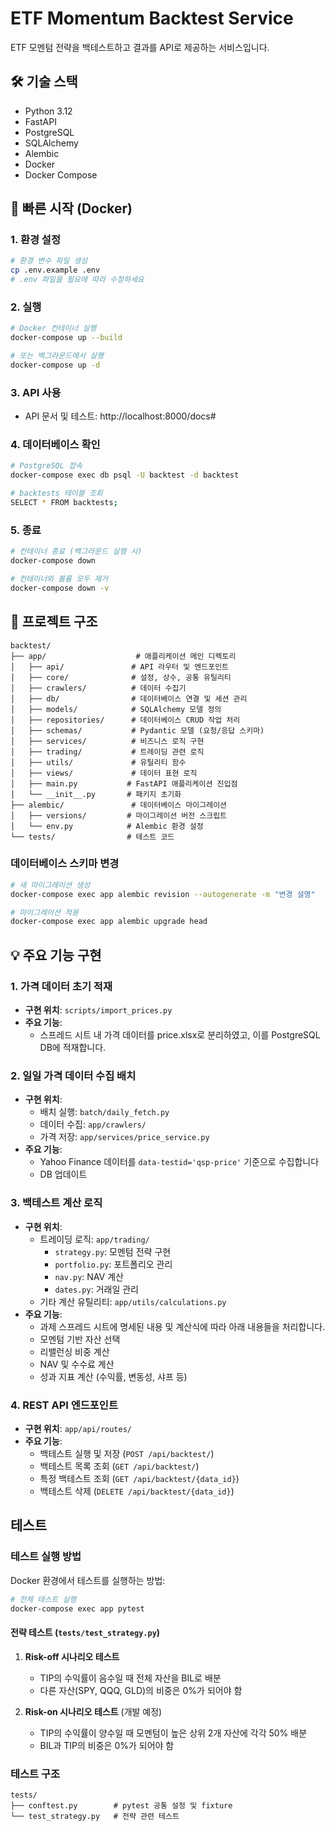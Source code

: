 # ETF Momentum Backtest Service

ETF 모멘텀 전략을 백테스트하고 결과를 API로 제공하는 서비스입니다.

## 🛠 기술 스택

- Python 3.12
- FastAPI
- PostgreSQL
- SQLAlchemy
- Alembic
- Docker
- Docker Compose

## 🚀 빠른 시작 (Docker)

### 1. 환경 설정

```bash
# 환경 변수 파일 생성
cp .env.example .env
# .env 파일을 필요에 따라 수정하세요
```

### 2. 실행

```bash
# Docker 컨테이너 실행
docker-compose up --build

# 또는 백그라운드에서 실행
docker-compose up -d
```

### 3. API 사용

- API 문서 및 테스트: http://localhost:8000/docs#

### 4. 데이터베이스 확인

```bash
# PostgreSQL 접속
docker-compose exec db psql -U backtest -d backtest

# backtests 테이블 조회
SELECT * FROM backtests;
```

### 5. 종료

```bash
# 컨테이너 종료 (백그라운드 실행 시)
docker-compose down

# 컨테이너와 볼륨 모두 제거
docker-compose down -v
```

## 📁 프로젝트 구조

```
backtest/
├── app/                    # 애플리케이션 메인 디렉토리
│   ├── api/               # API 라우터 및 엔드포인트
│   ├── core/              # 설정, 상수, 공통 유틸리티
│   ├── crawlers/          # 데이터 수집기
│   ├── db/                # 데이터베이스 연결 및 세션 관리
│   ├── models/            # SQLAlchemy 모델 정의
│   ├── repositories/      # 데이터베이스 CRUD 작업 처리
│   ├── schemas/           # Pydantic 모델 (요청/응답 스키마)
│   ├── services/          # 비즈니스 로직 구현
│   ├── trading/           # 트레이딩 관련 로직
│   ├── utils/             # 유틸리티 함수
│   ├── views/             # 데이터 표현 로직
│   ├── main.py           # FastAPI 애플리케이션 진입점
│   └── __init__.py       # 패키지 초기화
├── alembic/               # 데이터베이스 마이그레이션
│   ├── versions/         # 마이그레이션 버전 스크립트
│   └── env.py            # Alembic 환경 설정
└── tests/                # 테스트 코드
```

### 데이터베이스 스키마 변경

```bash
# 새 마이그레이션 생성
docker-compose exec app alembic revision --autogenerate -m "변경 설명"

# 마이그레이션 적용
docker-compose exec app alembic upgrade head
```

## 💡 주요 기능 구현

### 1. 가격 데이터 초기 적재

- **구현 위치**: `scripts/import_prices.py`
- **주요 기능**:
  - 스프레드 시트 내 가격 데이터를 price.xlsx로 분리하였고, 이를 PostgreSQL DB에 적재합니다.

### 2. 일일 가격 데이터 수집 배치

- **구현 위치**:
  - 배치 실행: `batch/daily_fetch.py`
  - 데이터 수집: `app/crawlers/`
  - 가격 저장: `app/services/price_service.py`
- **주요 기능**:
  - Yahoo Finance 데이터를 `data-testid='qsp-price'` 기준으로 수집합니다
  - DB 업데이트

### 3. 백테스트 계산 로직

- **구현 위치**:
  - 트레이딩 로직: `app/trading/`
    - `strategy.py`: 모멘텀 전략 구현
    - `portfolio.py`: 포트폴리오 관리
    - `nav.py`: NAV 계산
    - `dates.py`: 거래일 관리
  - 기타 계산 유틸리티: `app/utils/calculations.py`
- **주요 기능**:
  - 과제 스프레드 시트에 명세된 내용 및 계산식에 따라 아래 내용들을 처리합니다.
  - 모멘텀 기반 자산 선택
  - 리밸런싱 비중 계산
  - NAV 및 수수료 계산
  - 성과 지표 계산 (수익률, 변동성, 샤프 등)

### 4. REST API 엔드포인트

- **구현 위치**: `app/api/routes/`
- **주요 기능**:
  - 백테스트 실행 및 저장 (`POST /api/backtest/`)
  - 백테스트 목록 조회 (`GET /api/backtest/`)
  - 특정 백테스트 조회 (`GET /api/backtest/{data_id}`)
  - 백테스트 삭제 (`DELETE /api/backtest/{data_id}`)

## 테스트

### 테스트 실행 방법

Docker 환경에서 테스트를 실행하는 방법:

```bash
# 전체 테스트 실행
docker-compose exec app pytest

```

#### 전략 테스트 (`tests/test_strategy.py`)

1. **Risk-off 시나리오 테스트**

   - TIP의 수익률이 음수일 때 전체 자산을 BIL로 배분
   - 다른 자산(SPY, QQQ, GLD)의 비중은 0%가 되어야 함

2. **Risk-on 시나리오 테스트** (개발 예정)
   - TIP의 수익률이 양수일 때 모멘텀이 높은 상위 2개 자산에 각각 50% 배분
   - BIL과 TIP의 비중은 0%가 되어야 함

### 테스트 구조

```
tests/
├── conftest.py        # pytest 공통 설정 및 fixture
└── test_strategy.py   # 전략 관련 테스트
```

